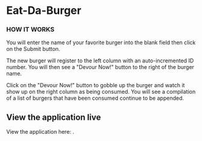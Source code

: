 # Eat-Da-Burger

### HOW IT WORKS

You will enter the name of your favorite burger into the blank field then click on the Submit button.

The new burger will register to the left column with an auto-incremented ID number. You will then see a "Devour Now!" button to the right of the burger name.

Click on the "Devour Now!" button to gobble up the burger and watch it show up on the right column as being consumed. You will see a compilation of a list of burgers that have been consumed continue to be appended.

## View the application live 
View the application here: [ ]().


